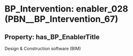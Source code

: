 # BP_Intervention: __enabler_028__ (PBN__BP_Intervention_67)

## Property: has_BP_EnablerTitle

Design & Construction software (BIM)

